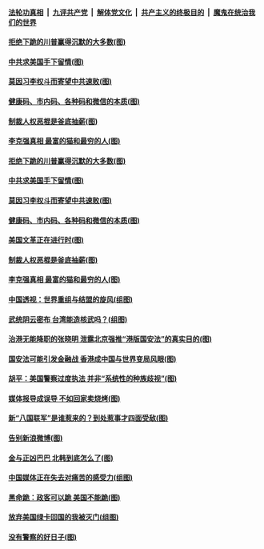 ####  [法轮功真相](../../../../basic/blob/master/README.md?t=06150631) &nbsp;|&nbsp; [九评共产党](../../../../9ping.md/blob/master/README.md?t=06150631) &nbsp;|&nbsp; [解体党文化](../../../../jtdwh.md/blob/master/README.md?t=06150631)  &nbsp;|&nbsp; [共产主义的终极目的](../../../../gczydzjmd.md/blob/master/README.md?t=06150631) &nbsp;|&nbsp; [魔鬼在统治我们的世界](../../../../mgztzwmdsj.md/blob/master/README.md?t=06150631) 

#### [拒绝下跪的川普赢得沉默的大多数(图)](../pages/p4/936474.md?t=06150631) 

#### [中共求美国手下留情(图)](../pages/p4/936462.md?t=06150631) 

#### [莫因习李权斗而寄望中共速败(图)](../pages/p4/936460.md?t=06150631) 

#### [健康码、市内码、各种码和微信的本质(图)](../pages/p4/936470.md?t=06150631) 

#### [制裁人权恶棍是釜底抽薪(图)](../pages/p4/936458.md?t=06150631) 

#### [李克强真相 最富的猫和最穷的人(图)](../pages/p4/936396.md?t=06150631) 

#### [拒绝下跪的川普赢得沉默的大多数(图)](../pages/p4/936474.md?t=06150631) 

#### [中共求美国手下留情(图)](../pages/p4/936462.md?t=06150631) 

#### [莫因习李权斗而寄望中共速败(图)](../pages/p4/936460.md?t=06150631) 

#### [健康码、市内码、各种码和微信的本质(图)](../pages/p4/936470.md?t=06150631) 

#### [美国文革正在进行时(图)](../pages/p4/936444.md?t=06150631) 

#### [制裁人权恶棍是釜底抽薪(图)](../pages/p4/936458.md?t=06150631) 

#### [李克强真相 最富的猫和最穷的人(图)](../pages/p4/936396.md?t=06150631) 

#### [中国透视：世界重组与结盟的旋风(组图)](../pages/p4/936384.md?t=06150631) 

#### [武统阴云密布 台湾能造核武吗？(组图)](../pages/p4/936368.md?t=06150631) 

#### [治港无能降职的张晓明 泄露北京强推“港版国安法”的真实目的(图)](../pages/p4/936371.md?t=06150631) 

#### [国安法可能引发金融战 香港成中国与世界变局风眼(图)](../pages/p4/936374.md?t=06150631) 

#### [胡平：美国警察过度执法 并非“系统性的种族歧视”(图)](../pages/p4/936373.md?t=06150631) 

#### [媒体报导成误导 不如回家卖烧烤(图)](../pages/p4/936256.md?t=06150631) 

#### [新“八国联军”是谁惹来的？到处惹事才四面受敌(图)](../pages/p4/936255.md?t=06150631) 

#### [告别新浪微博(图)](../pages/p4/936247.md?t=06150631) 

#### [金与正凶巴巴 北韩到底怎么了(图)](../pages/p4/936251.md?t=06150631) 

#### [中国媒体正在失去对痛苦的感受力(组图)](../pages/p4/936244.md?t=06150631) 

#### [黑命跪：政客可以跪 美国不能跪(图)](../pages/p4/936252.md?t=06150631) 

#### [放弃美国绿卡回国的我被灭门(组图)](../pages/p4/936241.md?t=06150631) 

#### [没有警察的好日子(图)](../pages/p4/936178.md?t=06150631) 

